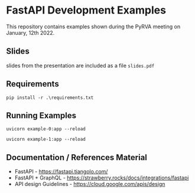 # FastAPI Development Examples

This repository contains examples shown during the PyRVA meeting on January, 12th 2022.

## Slides

slides from the presentation are included as a file `slides.pdf`

## Requirements

`pip install -r .\requirements.txt`

## Running Examples

`uvicorn example-0:app --reload`

`uvicorn example-1:app --reload`

## Documentation / References Material

- FastAPI - <https://fastapi.tiangolo.com/>
- FastAPI + GraphQL - <https://strawberry.rocks/docs/integrations/fastapi>
- API design Guidelines - <https://cloud.google.com/apis/design>

